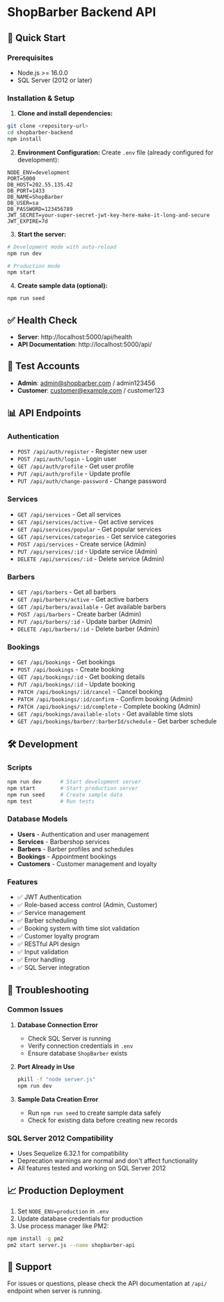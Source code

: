 # ShopBarber Backend API

## 🚀 Quick Start

### Prerequisites
- Node.js >= 16.0.0
- SQL Server (2012 or later)

### Installation & Setup

1. **Clone and install dependencies:**
```bash
git clone <repository-url>
cd shopbarber-backend
npm install
```

2. **Environment Configuration:**
Create `.env` file (already configured for development):
```env
NODE_ENV=development
PORT=5000
DB_HOST=202.55.135.42
DB_PORT=1433
DB_NAME=ShopBarber
DB_USER=sa
DB_PASSWORD=123456789
JWT_SECRET=your-super-secret-jwt-key-here-make-it-long-and-secure
JWT_EXPIRE=7d
```

3. **Start the server:**
```bash
# Development mode with auto-reload
npm run dev

# Production mode
npm start
```

4. **Create sample data (optional):**
```bash
npm run seed
```

## ✅ Health Check
- **Server**: http://localhost:5000/api/health
- **API Documentation**: http://localhost:5000/api/

## 🔑 Test Accounts
- **Admin**: admin@shopbarber.com / admin123456
- **Customer**: customer@example.com / customer123

## 📊 API Endpoints

### Authentication
- `POST /api/auth/register` - Register new user
- `POST /api/auth/login` - Login user
- `GET /api/auth/profile` - Get user profile
- `PUT /api/auth/profile` - Update profile
- `PUT /api/auth/change-password` - Change password

### Services
- `GET /api/services` - Get all services
- `GET /api/services/active` - Get active services
- `GET /api/services/popular` - Get popular services
- `GET /api/services/categories` - Get service categories
- `POST /api/services` - Create service (Admin)
- `PUT /api/services/:id` - Update service (Admin)
- `DELETE /api/services/:id` - Delete service (Admin)

### Barbers
- `GET /api/barbers` - Get all barbers
- `GET /api/barbers/active` - Get active barbers
- `GET /api/barbers/available` - Get available barbers
- `POST /api/barbers` - Create barber (Admin)
- `PUT /api/barbers/:id` - Update barber (Admin)
- `DELETE /api/barbers/:id` - Delete barber (Admin)

### Bookings
- `GET /api/bookings` - Get bookings
- `POST /api/bookings` - Create booking
- `GET /api/bookings/:id` - Get booking details
- `PUT /api/bookings/:id` - Update booking
- `PATCH /api/bookings/:id/cancel` - Cancel booking
- `PATCH /api/bookings/:id/confirm` - Confirm booking (Admin)
- `PATCH /api/bookings/:id/complete` - Complete booking (Admin)
- `GET /api/bookings/available-slots` - Get available time slots
- `GET /api/bookings/barber/:barberId/schedule` - Get barber schedule

## 🛠️ Development

### Scripts
```bash
npm run dev      # Start development server
npm start        # Start production server
npm run seed     # Create sample data
npm test         # Run tests
```

### Database Models
- **Users** - Authentication and user management
- **Services** - Barbershop services
- **Barbers** - Barber profiles and schedules
- **Bookings** - Appointment bookings
- **Customers** - Customer management and loyalty

### Features
- ✅ JWT Authentication
- ✅ Role-based access control (Admin, Customer)
- ✅ Service management
- ✅ Barber scheduling
- ✅ Booking system with time slot validation
- ✅ Customer loyalty program
- ✅ RESTful API design
- ✅ Input validation
- ✅ Error handling
- ✅ SQL Server integration

## 🔧 Troubleshooting

### Common Issues

1. **Database Connection Error**
   - Check SQL Server is running
   - Verify connection credentials in `.env`
   - Ensure database `ShopBarber` exists

2. **Port Already in Use**
   ```bash
   pkill -f "node server.js"
   npm run dev
   ```

3. **Sample Data Creation Error**
   - Run `npm run seed` to create sample data safely
   - Check for existing data before creating new records

### SQL Server 2012 Compatibility
- Uses Sequelize 6.32.1 for compatibility
- Deprecation warnings are normal and don't affect functionality
- All features tested and working on SQL Server 2012

## 📈 Production Deployment

1. Set `NODE_ENV=production` in `.env`
2. Update database credentials for production
3. Use process manager like PM2:
```bash
npm install -g pm2
pm2 start server.js --name shopbarber-api
```

## 🤝 Support
For issues or questions, please check the API documentation at `/api/` endpoint when server is running.
